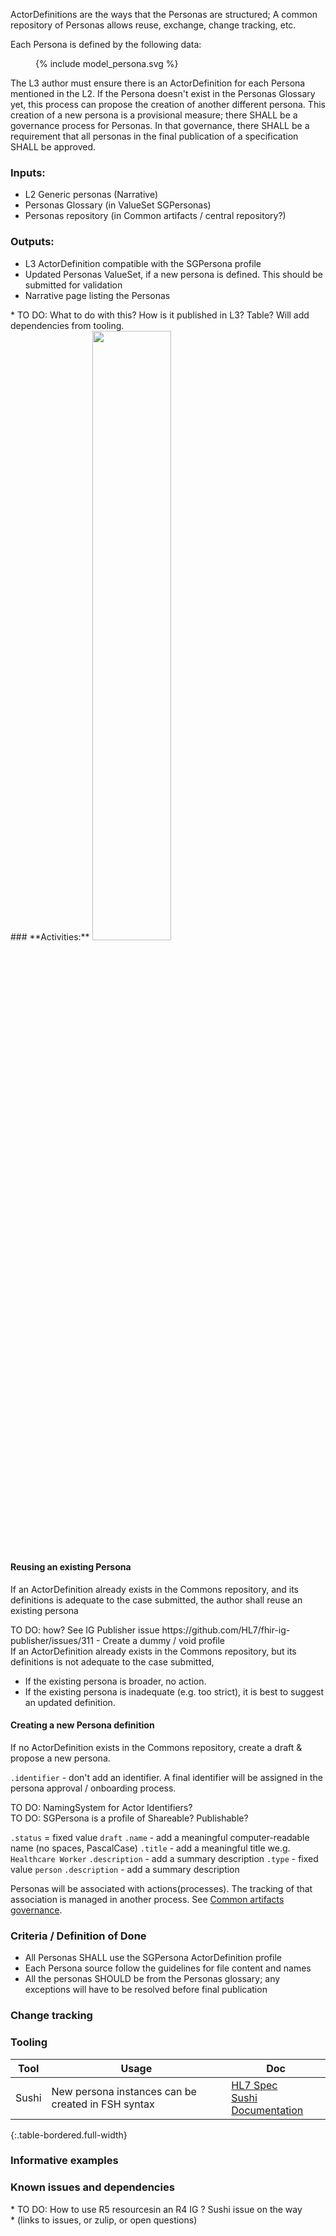 ActorDefinitions are the ways that the Personas are structured; A common repository of Personas allows reuse, exchange, change tracking, etc.  

Each Persona is defined by the following data:
<figure>
  {% include model_persona.svg %}
</figure>

The L3 author must ensure there is an ActorDefinition for each Persona mentioned in the L2. If the Persona doesn't exist in the Personas Glossary yet,
this process can propose the creation of another different persona. This
creation of a new persona is a provisional measure; there SHALL be a
governance process for Personas. In that governance, there SHALL be a requirement that all personas in the final publication of a specification SHALL be approved.

### **Inputs:** 

* L2 Generic personas (Narrative)
* Personas Glossary (in ValueSet SGPersonas)
* Personas repository (in Common artifacts / central repository?)

### **Outputs:**

* L3 ActorDefinition compatible with the SGPersona profile
* Updated Personas ValueSet, if a new persona is defined. This should be submitted for validation
* Narrative page listing the Personas
<div class="todo">
  * TO DO: What to do with this? How is it published in L3? Table? Will add dependencies from tooling.
</div>
### **Activities:**

<img src="./process_personas.png" style="width:50%"/>
<br clear="all"/>

#### Reusing an existing Persona
If an ActorDefinition already exists in the Commons repository, and its
definitions is adequate to the case submitted, the author shall reuse an existing persona 
<div class="todo">
TO DO: how? See IG Publisher issue https://github.com/HL7/fhir-ig-publisher/issues/311
  -   Create a dummy / void profile
</div>
If an ActorDefinition already exists in the Commons repository, but its
definitions is not adequate to the case submitted,

-   If the existing persona is broader, no action.
-   If the existing persona is inadequate (e.g. too strict), it is best to suggest an updated definition.

#### Creating a new Persona definition
If no ActorDefinition exists in the Commons repository, create a draft & propose a new persona.

`.identifier` - don't add an identifier. A final identifier will be assigned in the persona approval / onboarding process. 

<div class="todo">
TO DO: NamingSystem for Actor Identifiers?
</div>
<div class="todo">
TO DO: SGPersona is a profile of Shareable? Publishable?
</div>

`.status` = fixed value `draft`
`.name` - add a meaningful computer-readable name (no spaces, PascalCase)
`.title` - add a meaningful title we.g. `Healthcare Worker`
`.description` - add a summary description
`.type` - fixed value `person`
`.description` - add a summary description  


Personas will be associated with actions(processes). The tracking of that association is managed in another process. See [Common artifacts governance](#).


### **Criteria / Definition of Done**
* All Personas SHALL use the SGPersona ActorDefinition profile
* Each Persona source follow the guidelines for file content and names
* All the personas SHOULD be from the Personas glossary; any exceptions will have to be resolved before final publication


### **Change tracking**


### **Tooling**

| Tool | Usage | Doc |
| --- | ---| ---| 
| Sushi | New persona instances can be created in FSH syntax | [HL7 Spec](https://build.fhir.org/ig/HL7/fhir-shorthand/reference.html)<br/>[Sushi Documentation](https://fshschool.org) |
{:.table-bordered.full-width}  
   


### **Informative examples**



### **Known issues and dependencies**
<div class="todo">
* TO DO: How to use R5 resourcesin an R4 IG ? Sushi issue on the way
</div>
* (links to issues, or zulip, or open questions)


